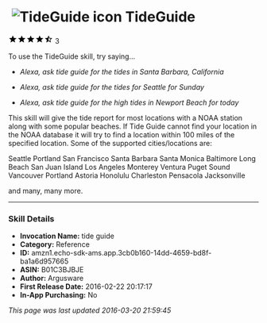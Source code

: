 # &nbsp;<img src="https://github.com/dale3h/alexa-skills-list/raw/master/skills/tideguide/B01C3BJBJE/app_icon" alt="TideGuide icon" width="36"> TideGuide
![4.8 stars](../../../images/ic_star_black_18dp_1x.png)![4.8 stars](../../../images/ic_star_black_18dp_1x.png)![4.8 stars](../../../images/ic_star_black_18dp_1x.png)![4.8 stars](../../../images/ic_star_black_18dp_1x.png)![4.8 stars](../../../images/ic_star_half_black_18dp_1x.png) 3

To use the TideGuide skill, try saying...

* *Alexa, ask tide guide for the tides in Santa Barbara, California*

* *Alexa, ask tide guide for the tides for Seattle for Sunday*

* *Alexa, ask tide guide for the high tides in Newport Beach for today*

This skill will give the tide report for most locations with a NOAA station along with some popular beaches.  If Tide Guide cannot find your location in the NOAA database it will try to find a location within 100 miles of the specified location.  Some of the supported cities/locations are:

Seattle
Portland
San Francisco
Santa Barbara
Santa Monica
Baltimore
Long Beach
San Juan Island
Los Angeles
Monterey
Ventura
Puget Sound
Vancouver
Portland
Astoria
Honolulu
Charleston
Pensacola
Jacksonville

and many, many more.

***

### Skill Details

* **Invocation Name:** tide guide
* **Category:** Reference
* **ID:** amzn1.echo-sdk-ams.app.3cb0b160-14dd-4659-bd8f-ba1a6d957665
* **ASIN:** B01C3BJBJE
* **Author:** Argusware
* **First Release Date:** 2016-02-22 20:17:17
* **In-App Purchasing:** No

*This page was last updated 2016-03-20 21:59:45*
